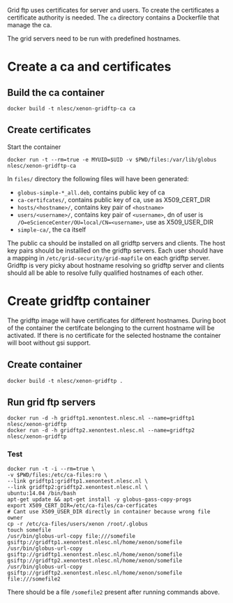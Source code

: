 

Grid ftp uses certificates for server and users.
To create the certificates a certificate authority is needed.
The `ca` directory contains a Dockerfile that manage the ca.

The grid servers need to be run with predefined hostnames.

# Create a ca and certificates

## Build the ca container

```
docker build -t nlesc/xenon-gridftp-ca ca
```

## Create certificates

Start the container

```
docker run -t --rm=true -e MYUID=$UID -v $PWD/files:/var/lib/globus nlesc/xenon-gridftp-ca
```

In `files/` directory the following files will have been generated:

* `globus-simple-*_all.deb`, contains public key of ca
* `ca-certifcates/`, contains public key of ca, use as X509_CERT_DIR
* `hosts/<hostname>/`, contains key pair of `<hostname>`
* `users/<username>/`, contains key pair of `<username>`, dn of user is `/O=eScienceCenter/OU=local/CN=<username>`, use as X509_USER_DIR
* `simple-ca/`, the ca itself

The public ca should be installed on all gridftp servers and clients.
The host key pairs should be installled on the gridftp servers.
Each user should have a mapping in `/etc/grid-security/grid-mapfile` on each gridftp server.
Gridftp is very picky about hostname resolving so gridftp server and clients should all be able to resolve fully qualified hostnames of each other.

# Create gridftp container

The gridftp image will have certificates for different hostnames.
During boot of the container the certifcate belonging to the current hostname will be activated.
If there is no certificate for the selected hostname the container will boot without gsi support.

## Create container

```
docker build -t nlesc/xenon-gridftp .
```

## Run grid ftp servers

```
docker run -d -h gridftp1.xenontest.nlesc.nl --name=gridftp1 nlesc/xenon-gridftp
docker run -d -h gridftp2.xenontest.nlesc.nl --name=gridftp2 nlesc/xenon-gridftp
```

### Test

```
docker run -t -i --rm=true \
-v $PWD/files:/etc/ca-files:ro \
--link gridftp1:gridftp1.xenontest.nlesc.nl \
--link gridftp2:gridftp2.xenontest.nlesc.nl \
ubuntu:14.04 /bin/bash
apt-get update && apt-get install -y globus-gass-copy-progs
export X509_CERT_DIR=/etc/ca-files/ca-cerficates
# Cant use X509_USER_DIR directly in container because wrong file owner
cp -r /etc/ca-files/users/xenon /root/.globus
touch somefile
/usr/bin/globus-url-copy file:///somefile gsiftp://gridftp1.xenontest.nlesc.nl/home/xenon/somefile
/usr/bin/globus-url-copy gsiftp://gridftp1.xenontest.nlesc.nl/home/xenon/somefile gsiftp://gridftp2.xenontest.nlesc.nl/home/xenon/somefile
/usr/bin/globus-url-copy gsiftp://gridftp2.xenontest.nlesc.nl/home/xenon/somefile file:///somefile2
```
There should be a file `/somefile2` present after running commands above.
